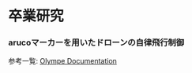 # 卒業研究
### arucoマーカーを用いたドローンの自律飛行制御

参考一覧:
[Olympe Documentation](https://developer.parrot.com/docs/olympe/index.html)


